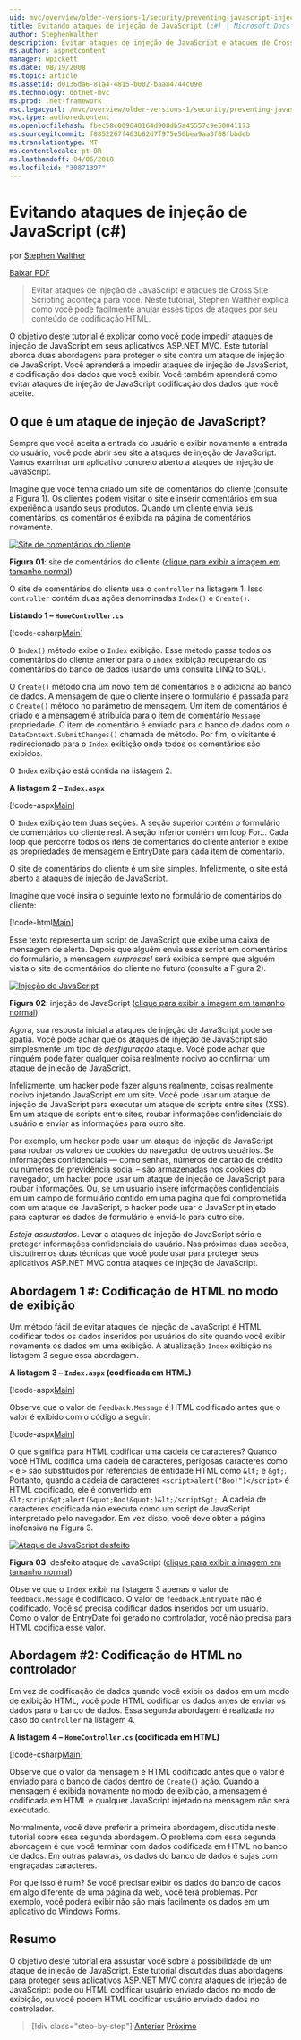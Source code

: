 ```yaml
---
uid: mvc/overview/older-versions-1/security/preventing-javascript-injection-attacks-cs
title: Evitando ataques de injeção de JavaScript (c#) | Microsoft Docs
author: StephenWalther
description: Evitar ataques de injeção de JavaScript e ataques de Cross Site Scripting aconteça para você. Neste tutorial, Stephen Walther explica como você pode facilmente de...
ms.author: aspnetcontent
manager: wpickett
ms.date: 08/19/2008
ms.topic: article
ms.assetid: d0136da6-81a4-4815-b002-baa84744c09e
ms.technology: dotnet-mvc
ms.prod: .net-framework
msc.legacyurl: /mvc/overview/older-versions-1/security/preventing-javascript-injection-attacks-cs
msc.type: authoredcontent
ms.openlocfilehash: fbec58c009640164d908db5a45557c9e50041173
ms.sourcegitcommit: f8852267f463b62d7f975e56bea9aa3f68fbbdeb
ms.translationtype: MT
ms.contentlocale: pt-BR
ms.lasthandoff: 04/06/2018
ms.locfileid: "30871397"
---
```

<a name="preventing-javascript-injection-attacks-c"></a>Evitando ataques de injeção de JavaScript (c#)
====================
por [Stephen Walther](https://github.com/StephenWalther)

[Baixar PDF](http://download.microsoft.com/download/8/4/8/84843d8d-1575-426c-bcb5-9d0c42e51416/ASPNET_MVC_Tutorial_06_CS.pdf)

> Evitar ataques de injeção de JavaScript e ataques de Cross Site Scripting aconteça para você. Neste tutorial, Stephen Walther explica como você pode facilmente anular esses tipos de ataques por seu conteúdo de codificação HTML.


O objetivo deste tutorial é explicar como você pode impedir ataques de injeção de JavaScript em seus aplicativos ASP.NET MVC. Este tutorial aborda duas abordagens para proteger o site contra um ataque de injeção de JavaScript. Você aprenderá a impedir ataques de injeção de JavaScript, a codificação dos dados que você exibir. Você também aprenderá como evitar ataques de injeção de JavaScript codificação dos dados que você aceite.

## <a name="what-is-a-javascript-injection-attack"></a>O que é um ataque de injeção de JavaScript?

Sempre que você aceita a entrada do usuário e exibir novamente a entrada do usuário, você pode abrir seu site a ataques de injeção de JavaScript. Vamos examinar um aplicativo concreto aberto a ataques de injeção de JavaScript.

Imagine que você tenha criado um site de comentários do cliente (consulte a Figura 1). Os clientes podem visitar o site e inserir comentários em sua experiência usando seus produtos. Quando um cliente envia seus comentários, os comentários é exibida na página de comentários novamente.


[![Site de comentários do cliente](preventing-javascript-injection-attacks-cs/_static/image2.png)](preventing-javascript-injection-attacks-cs/_static/image1.png)

**Figura 01**: site de comentários do cliente ([clique para exibir a imagem em tamanho normal](preventing-javascript-injection-attacks-cs/_static/image3.png))


O site de comentários do cliente usa o `controller` na listagem 1. Isso `controller` contém duas ações denominadas `Index()` e `Create()`.

**Listando 1 – `HomeController.cs`**

[!code-csharp[Main](preventing-javascript-injection-attacks-cs/samples/sample1.cs)]

O `Index()` método exibe o `Index` exibição. Esse método passa todos os comentários do cliente anterior para o `Index` exibição recuperando os comentários do banco de dados (usando uma consulta LINQ to SQL).

O `Create()` método cria um novo item de comentários e o adiciona ao banco de dados. A mensagem de que o cliente insere o formulário é passada para o `Create()` método no parâmetro de mensagem. Um item de comentários é criado e a mensagem é atribuída para o item de comentário `Message` propriedade. O item de comentário é enviado para o banco de dados com o `DataContext.SubmitChanges()` chamada de método. Por fim, o visitante é redirecionado para o `Index` exibição onde todos os comentários são exibidos.

O `Index` exibição está contida na listagem 2.

**A listagem 2 – `Index.aspx`**

[!code-aspx[Main](preventing-javascript-injection-attacks-cs/samples/sample2.aspx)]

O `Index` exibição tem duas seções. A seção superior contém o formulário de comentários do cliente real. A seção inferior contém um loop For... Cada loop que percorre todos os itens de comentários do cliente anterior e exibe as propriedades de mensagem e EntryDate para cada item de comentário.

O site de comentários do cliente é um site simples. Infelizmente, o site está aberto a ataques de injeção de JavaScript.

Imagine que você insira o seguinte texto no formulário de comentários do cliente:

[!code-html[Main](preventing-javascript-injection-attacks-cs/samples/sample3.html)]

Esse texto representa um script de JavaScript que exibe uma caixa de mensagem de alerta. Depois que alguém envia esse script em comentários do formulário, a mensagem <em>surpresas!</em> será exibida sempre que alguém visita o site de comentários do cliente no futuro (consulte a Figura 2).


[![Injeção de JavaScript](preventing-javascript-injection-attacks-cs/_static/image5.png)](preventing-javascript-injection-attacks-cs/_static/image4.png)

**Figura 02**: injeção de JavaScript ([clique para exibir a imagem em tamanho normal](preventing-javascript-injection-attacks-cs/_static/image6.png))


Agora, sua resposta inicial a ataques de injeção de JavaScript pode ser apatia. Você pode achar que os ataques de injeção de JavaScript são simplesmente um tipo de *desfiguração* ataque. Você pode achar que ninguém pode fazer qualquer coisa realmente nocivo ao confirmar um ataque de injeção de JavaScript.

Infelizmente, um hacker pode fazer alguns realmente, coisas realmente nocivo injetando JavaScript em um site. Você pode usar um ataque de injeção de JavaScript para executar um ataque de scripts entre sites (XSS). Em um ataque de scripts entre sites, roubar informações confidenciais do usuário e enviar as informações para outro site.

Por exemplo, um hacker pode usar um ataque de injeção de JavaScript para roubar os valores de cookies do navegador de outros usuários. Se informações confidenciais — como senhas, números de cartão de crédito ou números de previdência social – são armazenadas nos cookies do navegador, um hacker pode usar um ataque de injeção de JavaScript para roubar informações. Ou, se um usuário insere informações confidenciais em um campo de formulário contido em uma página que foi comprometida com um ataque de JavaScript, o hacker pode usar o JavaScript injetado para capturar os dados de formulário e enviá-lo para outro site.

*Esteja assustados*. Levar a ataques de injeção de JavaScript sério e proteger informações confidenciais do usuário. Nas próximas duas seções, discutiremos duas técnicas que você pode usar para proteger seus aplicativos ASP.NET MVC contra ataques de injeção de JavaScript.

## <a name="approach-1-html-encode-in-the-view"></a>Abordagem 1 #: Codificação de HTML no modo de exibição

Um método fácil de evitar ataques de injeção de JavaScript é HTML codificar todos os dados inseridos por usuários do site quando você exibir novamente os dados em uma exibição. A atualização `Index` exibição na listagem 3 segue essa abordagem.

**A listagem 3 – `Index.aspx` (codificada em HTML)**

[!code-aspx[Main](preventing-javascript-injection-attacks-cs/samples/sample4.aspx)]

Observe que o valor de `feedback.Message` é HTML codificado antes que o valor é exibido com o código a seguir:

[!code-aspx[Main](preventing-javascript-injection-attacks-cs/samples/sample5.aspx)]

O que significa para HTML codificar uma cadeia de caracteres? Quando você HTML codifica uma cadeia de caracteres, perigosas caracteres como `<` e `>` são substituídos por referências de entidade HTML como `&lt;` e `&gt;`. Portanto, quando a cadeia de caracteres `<script>alert("Boo!")</script>` é HTML codificado, ele é convertido em `&lt;script&gt;alert(&quot;Boo!&quot;)&lt;/script&gt;`. A cadeia de caracteres codificada não executa como um script de JavaScript interpretado pelo navegador. Em vez disso, você deve obter a página inofensiva na Figura 3.


[![Ataque de JavaScript desfeito](preventing-javascript-injection-attacks-cs/_static/image8.png)](preventing-javascript-injection-attacks-cs/_static/image7.png)

**Figura 03**: desfeito ataque de JavaScript ([clique para exibir a imagem em tamanho normal](preventing-javascript-injection-attacks-cs/_static/image9.png))


Observe que o `Index` exibir na listagem 3 apenas o valor de `feedback.Message` é codificado. O valor de `feedback.EntryDate` não é codificado. Você só precisa codificar dados inseridos por um usuário. Como o valor de EntryDate foi gerado no controlador, você não precisa para HTML codifica esse valor.

## <a name="approach-2-html-encode-in-the-controller"></a>Abordagem #2: Codificação de HTML no controlador

Em vez de codificação de dados quando você exibir os dados em um modo de exibição HTML, você pode HTML codificar os dados antes de enviar os dados para o banco de dados. Essa segunda abordagem é realizada no caso do `controller` na listagem 4.

**A listagem 4 – `HomeController.cs` (codificada em HTML)**

[!code-csharp[Main](preventing-javascript-injection-attacks-cs/samples/sample6.cs)]

Observe que o valor da mensagem é HTML codificado antes que o valor é enviado para o banco de dados dentro de `Create()` ação. Quando a mensagem é exibida novamente no modo de exibição, a mensagem é codificada em HTML e qualquer JavaScript injetado na mensagem não será executado.

Normalmente, você deve preferir a primeira abordagem, discutida neste tutorial sobre essa segunda abordagem. O problema com essa segunda abordagem é que você terminar com dados codificada em HTML no banco de dados. Em outras palavras, os dados do banco de dados é sujas com engraçadas caracteres.

Por que isso é ruim? Se você precisar exibir os dados do banco de dados em algo diferente de uma página da web, você terá problemas. Por exemplo, você poderá exibir não são mais facilmente os dados em um aplicativo do Windows Forms.

## <a name="summary"></a>Resumo

O objetivo deste tutorial era assustar você sobre a possibilidade de um ataque de injeção de JavaScript. Este tutorial discutidas duas abordagens para proteger seus aplicativos ASP.NET MVC contra ataques de injeção de JavaScript: pode ou HTML codificar usuário enviado dados no modo de exibição, ou você podem HTML codificar usuário enviado dados no controlador.

> [!div class="step-by-step"]
> [Anterior](authenticating-users-with-windows-authentication-cs.md)
> [Próximo](authenticating-users-with-forms-authentication-vb.md)
